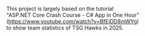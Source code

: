 This project is largely based on the tutorial <br> "ASP.NET Core Crash Course - C# App in One Hour" (https://www.youtube.com/watch?v=BfEjDD8mWYg) <br>to show team statistics of TSG Hawks in 2025.
